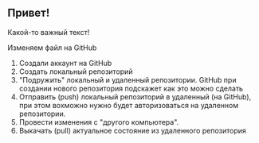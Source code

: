 ## Привет!

Какой-то важный текст!

Изменяем файл на GitHub

1. Создали аккаунт на GitHub
2. Создать локальный репозиторий
3. "Подружить" локальный и удаленный репозитории. GitHub при создании нового репозитория подскажет как это можно сделать
4. Отправить (push) локальный репозиторий в удаленный (на GitHub), при этом вохможно нужно будет авторизоваться на удаленном репозитории.
5. Провести изменения с "другого компьютера".
6. Выкачать (pull) актуальное состояние из удаленного репозитория